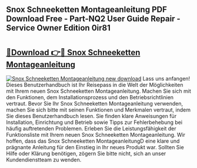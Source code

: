 ## Snox Schneeketten Montageanleitung PDF Download Free - Part-NQ2 User Guide Repair - Service Owner Edition 0ir81

# <h2><a href="http://df6zhpt.blite.top/?on=Snox+Schneeketten+Montageanleitung">🔗Download 👉🔴 Snox Schneeketten Montageanleitung</a></h2>

[![Snox Schneeketten Montageanleitung new download](https://i.imgur.com/lujVjoI.png)](http://df6zhpt.blite.top/?on=Snox+Schneeketten+Montageanleitung)
Lass uns anfangen! Dieses Benutzerhandbuch ist Ihr Reisepass in die Welt der Möglichkeiten mit Ihrem neuen Snox Schneeketten Montageanleitung. Machen Sie sich mit den Funktionen, dem Installationsprozess und den Betriebsrichtlinien vertraut. Bevor Sie Ihr Snox Schneeketten Montageanleitung verwenden, machen Sie sich bitte mit seinen Funktionen und Merkmalen vertraut, indem Sie dieses Benutzerhandbuch lesen. Sie finden klare Anweisungen für Installation, Einrichtung und Betrieb sowie Tipps zur Fehlerbehebung bei häufig auftretenden Problemen. Erleben Sie die Leistungsfähigkeit der Funktionsliste mit Ihrem neuen Snox Schneeketten Montageanleitung. Wir hoffen, dass das Snox Schneeketten MontageanleitungD eine klare und prägnante Anleitung für den Einstieg in Ihr neues Produkt war. Sollten Sie Hilfe oder Klärung benötigen, zögern Sie bitte nicht, sich an unser Kundendienstteam zu wenden.
